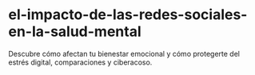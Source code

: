 # el-impacto-de-las-redes-sociales-en-la-salud-mental
Descubre cómo afectan tu bienestar emocional y cómo protegerte del estrés digital, comparaciones y ciberacoso.

